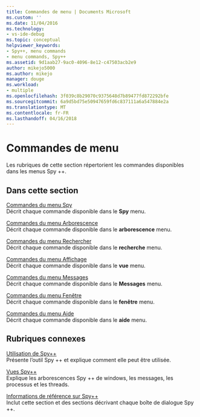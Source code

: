 ```yaml
---
title: Commandes de menu | Documents Microsoft
ms.custom: ''
ms.date: 11/04/2016
ms.technology:
- vs-ide-debug
ms.topic: conceptual
helpviewer_keywords:
- Spy++, menu commands
- menu commands, Spy++
ms.assetid: 9d1aab27-9ac0-4096-8e12-c47503acb2e9
author: mikejo5000
ms.author: mikejo
manager: douge
ms.workload:
- multiple
ms.openlocfilehash: 3f039c8b29070c9375648d7b89477fd872292bfe
ms.sourcegitcommit: 6a9d5bd75e50947659fd6c837111a6a547884e2a
ms.translationtype: MT
ms.contentlocale: fr-FR
ms.lasthandoff: 04/16/2018
---
```

# <a name="menu-commands"></a>Commandes de menu
Les rubriques de cette section répertorient les commandes disponibles dans les menus Spy ++.  
  
## <a name="in-this-section"></a>Dans cette section  
 [Commandes du menu Spy](../debugger/spy-menu-commands.md)  
 Décrit chaque commande disponible dans le **Spy** menu.  
  
 [Commandes du menu Arborescence](../debugger/tree-menu-commands.md)  
 Décrit chaque commande disponible dans le **arborescence** menu.  
  
 [Commandes du menu Rechercher](../debugger/search-menu-commands.md)  
 Décrit chaque commande disponible dans le **recherche** menu.  
  
 [Commandes du menu Affichage](../debugger/view-menu-commands.md)  
 Décrit chaque commande disponible dans le **vue** menu.  
  
 [Commandes du menu Messages](../debugger/messages-menu-commands.md)  
 Décrit chaque commande disponible dans le **Messages** menu.  
  
 [Commandes du menu Fenêtre](../debugger/window-menu-commands.md)  
 Décrit chaque commande disponible dans le **fenêtre** menu.  
  
 [Commandes du menu Aide](../debugger/help-menu-commands.md)  
 Décrit chaque commande disponible dans le **aide** menu.  
  
## <a name="related-sections"></a>Rubriques connexes  
 [Utilisation de Spy++](../debugger/using-spy-increment.md)  
 Présente l’outil Spy ++ et explique comment elle peut être utilisée.  
  
 [Vues Spy++](../debugger/spy-increment-views.md)  
 Explique les arborescences Spy ++ de windows, les messages, les processus et les threads.  
  
 [Informations de référence sur Spy++](../debugger/spy-increment-reference.md)  
 Inclut cette section et des sections décrivant chaque boîte de dialogue Spy ++.